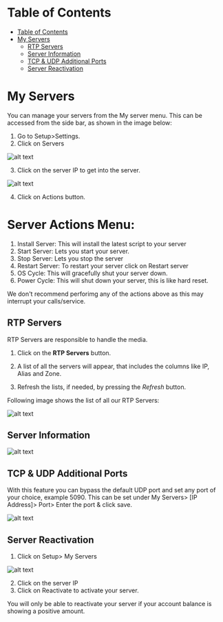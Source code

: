 # Table of Contents

* [Table of Contents](#table-of-contents)
* [My Servers](#my-servers)
    * [RTP Servers](#rtp-servers)
    * [Server Information](#server-information)
    * [TCP & UDP Additional Ports](#tcp--udp-additional-ports)
    * [Server Reactivation](#server-reactivation)


# My Servers

You can manage your servers from the My server menu. This can be accessed from the side bar, as shown in the image below:

1. Go to Setup>Settings.
2. Click on Servers

![alt text][server-1]

3. Click on the server IP to get into the server.

![alt text][server-2]

4. Click on Actions button.

# Server Actions Menu:
1. Install Server: This will install the latest script to your server
2. Start Server: Lets you start your server.
3. Stop Server: Lets you stop the server
4. Restart Server: To restart your server click on Restart server
5. OS Cycle: This will gracefully shut your server down.
6. Power Cycle: This will shut down your server, this is like hard reset.

We don't recommend perforimg any of the actions above as this may interrupt your calls/service.

## RTP Servers

RTP Servers are responsible to handle the media.

1. Click on the **RTP Servers** button.

2. A list of all the servers will appear, that includes the columns like IP, Alias and Zone.

3. Refresh the lists, if needed, by pressing the *Refresh* button.

Following image shows the list of all our RTP Servers:

![alt text][server-3]

## Server Information

![alt text][server-4]


## TCP & UDP Additional Ports

With this feature you can bypass the default UDP port and set any port of your choice, example 5090. 
This can be set under My Servers> [IP Address]>  Port> Enter the port & click save.

![alt text][server-5]

## Server Reactivation

1. Click on Setup> My Servers

 ![alt text][server-6]

2. Click on the server IP
3. Click on Reactivate to activate your server.

You will only be able to reactivate your server if your account balance is showing a positive amount.


[server-1]: https://raw.githubusercontent.com/digipigeon/connexcs-user-docs/master/new-images/239.png "server-1"
[server-2]: https://raw.githubusercontent.com/digipigeon/connexcs-user-docs/master/new-images/240.png "server-2"
[server-3]: https://raw.githubusercontent.com/digipigeon/connexcs-user-docs/master/new-images/241.png "server-3"
[server-4]: https://raw.githubusercontent.com/digipigeon/connexcs-user-docs/master/new-images/242.png "server-4"
[server-5]: https://raw.githubusercontent.com/digipigeon/connexcs-user-docs/master/new-images/243.png "server-5"
[server-6]: https://raw.githubusercontent.com/digipigeon/connexcs-user-docs/master/new-images/244.png "server-6"

[server-reactivation]: https://raw.githubusercontent.com/digipigeon/connexcs-user-docs/master/new-img/server-reactivation.png "server-reactivation"
[server-reactivation-1]: https://raw.githubusercontent.com/digipigeon/connexcs-user-docs/master/new-img/server-reactivation-1.png "server-reactivation-1"

